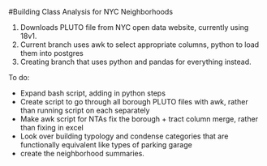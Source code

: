 #Building Class Analysis for NYC Neighborhoods

1. Downloads PLUTO file from NYC open data website, currently using 18v1.
2. Current branch uses awk to select appropriate columns, python to load them into postgres
3. Creating branch that uses python and pandas for everything instead.

To do:
* Expand bash script, adding in python steps
* Create script to go through all borough PLUTO files with awk, rather than running script on each separately
* Make awk script for NTAs fix the borough + tract column merge, rather than fixing in excel
* Look over building typology and condense categories that are functionally equivalent like types of parking garage
* create the neighborhood summaries. 
